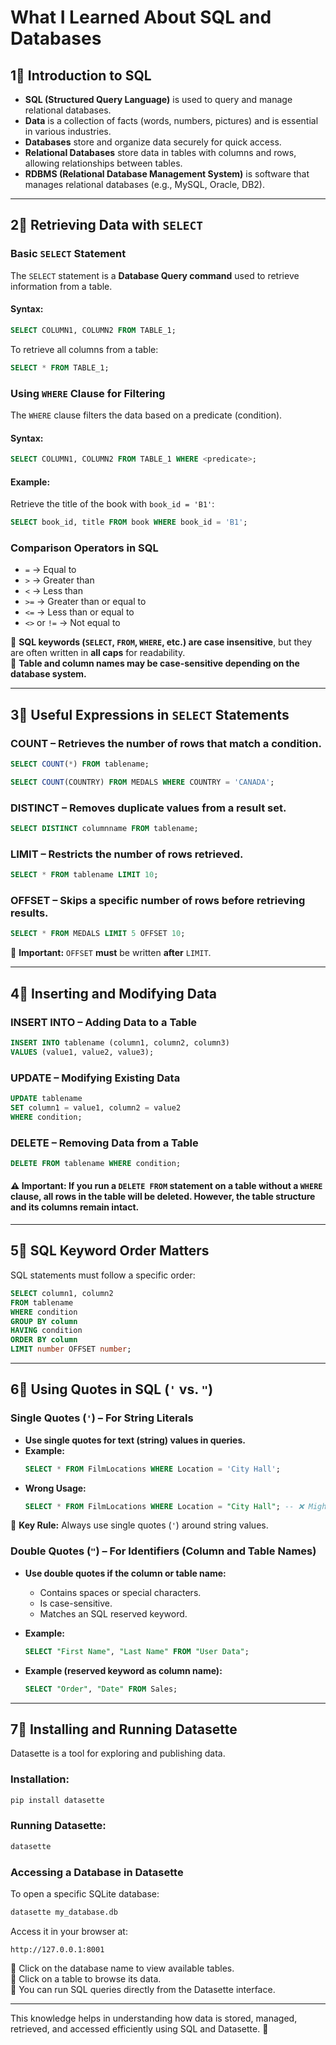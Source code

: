 # What I Learned About SQL and Databases

## 1⃣ Introduction to SQL  
- **SQL (Structured Query Language)** is used to query and manage relational databases.  
- **Data** is a collection of facts (words, numbers, pictures) and is essential in various industries.  
- **Databases** store and organize data securely for quick access.  
- **Relational Databases** store data in tables with columns and rows, allowing relationships between tables.  
- **RDBMS (Relational Database Management System)** is software that manages relational databases (e.g., MySQL, Oracle, DB2).  

---

## 2⃣ Retrieving Data with `SELECT`  
### Basic `SELECT` Statement  
The `SELECT` statement is a **Database Query command** used to retrieve information from a table.  

#### Syntax:
```sql
SELECT COLUMN1, COLUMN2 FROM TABLE_1;
```
To retrieve all columns from a table:
```sql
SELECT * FROM TABLE_1;
```

### Using `WHERE` Clause for Filtering  
The `WHERE` clause filters the data based on a predicate (condition).  

#### Syntax:
```sql
SELECT COLUMN1, COLUMN2 FROM TABLE_1 WHERE <predicate>;
```
#### Example:
Retrieve the title of the book with `book_id = 'B1'`:
```sql
SELECT book_id, title FROM book WHERE book_id = 'B1';
```

### Comparison Operators in SQL  
- `=` → Equal to  
- `>` → Greater than  
- `<` → Less than  
- `>=` → Greater than or equal to  
- `<=` → Less than or equal to  
- `<>` or `!=` → Not equal to  

🔹 **SQL keywords (`SELECT`, `FROM`, `WHERE`, etc.) are case insensitive**, but they are often written in **all caps** for readability.  
🔹 **Table and column names may be case-sensitive depending on the database system.**  

---

## 3⃣ Useful Expressions in `SELECT` Statements  
### COUNT – Retrieves the number of rows that match a condition.  
```sql
SELECT COUNT(*) FROM tablename;
```
```sql
SELECT COUNT(COUNTRY) FROM MEDALS WHERE COUNTRY = 'CANADA';
```

### DISTINCT – Removes duplicate values from a result set.  
```sql
SELECT DISTINCT columnname FROM tablename;
```

### LIMIT – Restricts the number of rows retrieved.  
```sql
SELECT * FROM tablename LIMIT 10;
```

### OFFSET – Skips a specific number of rows before retrieving results.  
```sql
SELECT * FROM MEDALS LIMIT 5 OFFSET 10;
```
🔹 **Important:** `OFFSET` **must** be written **after** `LIMIT`.  

---

## 4⃣ Inserting and Modifying Data  

### INSERT INTO – Adding Data to a Table  
```sql
INSERT INTO tablename (column1, column2, column3)
VALUES (value1, value2, value3);
```

### UPDATE – Modifying Existing Data  
```sql
UPDATE tablename
SET column1 = value1, column2 = value2
WHERE condition;
```

### DELETE – Removing Data from a Table  
```sql
DELETE FROM tablename WHERE condition;
```
#### ⚠️ **Important:** If you run a `DELETE FROM` statement on a table **without a `WHERE` clause**, **all rows in the table will be deleted**. However, the **table structure and its columns remain intact**.

---

## 5⃣ SQL Keyword Order Matters  
SQL statements must follow a specific order:  
```sql
SELECT column1, column2
FROM tablename
WHERE condition
GROUP BY column
HAVING condition
ORDER BY column
LIMIT number OFFSET number;
```

---

## 6⃣ Using Quotes in SQL (`'` vs. `"`)  

### Single Quotes (`'`) – For String Literals  
- **Use single quotes for text (string) values in queries.**  
- **Example:**  
  ```sql
  SELECT * FROM FilmLocations WHERE Location = 'City Hall';
  ```
- **Wrong Usage:**  
  ```sql
  SELECT * FROM FilmLocations WHERE Location = "City Hall"; -- ❌ Might cause errors
  ```
🔹 **Key Rule:** Always use single quotes (`'`) around string values.

### Double Quotes (`"`) – For Identifiers (Column and Table Names)  
- **Use double quotes if the column or table name:**  
  - Contains spaces or special characters.  
  - Is case-sensitive.  
  - Matches an SQL reserved keyword.  

- **Example:**  
  ```sql
  SELECT "First Name", "Last Name" FROM "User Data";
  ```
- **Example (reserved keyword as column name):**  
  ```sql
  SELECT "Order", "Date" FROM Sales;
  ```

---

## 7⃣ Installing and Running Datasette  
Datasette is a tool for exploring and publishing data.  

### Installation:  
```sh
pip install datasette
```

### Running Datasette:  
```sh
datasette
```

### Accessing a Database in Datasette  
To open a specific SQLite database:  
```sh
datasette my_database.db
```
Access it in your browser at:  
```
http://127.0.0.1:8001
```
🔹 Click on the database name to view available tables.  
🔹 Click on a table to browse its data.  
🔹 You can run SQL queries directly from the Datasette interface.  

---

This knowledge helps in understanding how data is stored, managed, retrieved, and accessed efficiently using SQL and Datasette. 🚀  

